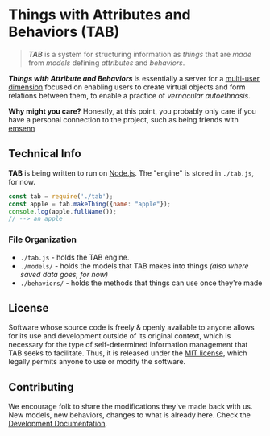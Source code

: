 # Things with Attributes and Behaviors (TAB)

> ***TAB*** is a system for structuring information as *things* that are *made* from *models* defining *attributes* and *behaviors*.

***Things with Attribute and Behaviors*** is essentially a server for a [multi-user dimension](https://en.wikipedia.org/wiki/Multi-user_dungeon) focused on enabling users to create virtual objects and form relations between them, to enable a practice of *vernacular autoethnosis*.

**Why might you care?** Honestly, at this point, you probably only care if you have a personal connection to the project, such as being friends with [emsenn](https://emsenn.net)

## Technical Info

**TAB** is being written to run on [Node.js](https://nodejs.org/en/). The "engine" is stored in `./tab.js`, for now.

```js
const tab = require('./tab');
const apple = tab.makeThing({name: "apple"});
console.log(apple.fullName());
// --> an apple
```

### File Organization
  - `./tab.js` - holds the TAB engine.
  - `./models/` - holds the models that TAB makes into things *(also where saved data goes, for now)*
  - `./behaviors/` - holds the methods that things can use once they're made

## License

Software whose source code is freely & openly available to anyone allows for its use and development outside of its original context, which is necessary for the type of self-determined information management that TAB seeks to facilitate. Thus, it is released under the [MIT license](LICENSE.md), which legally permits anyone to use or modify the software.

## Contributing

We encourage folk to share the modifications they've made back with us. New models, new behaviors, changes to what is already here. Check the [Development Documentation](./doc/dev/README.md).